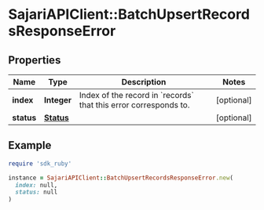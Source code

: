 # SajariAPIClient::BatchUpsertRecordsResponseError

## Properties

| Name | Type | Description | Notes |
| ---- | ---- | ----------- | ----- |
| **index** | **Integer** | Index of the record in &#x60;records&#x60; that this error corresponds to. | [optional] |
| **status** | [**Status**](Status.md) |  | [optional] |

## Example

```ruby
require 'sdk_ruby'

instance = SajariAPIClient::BatchUpsertRecordsResponseError.new(
  index: null,
  status: null
)
```

